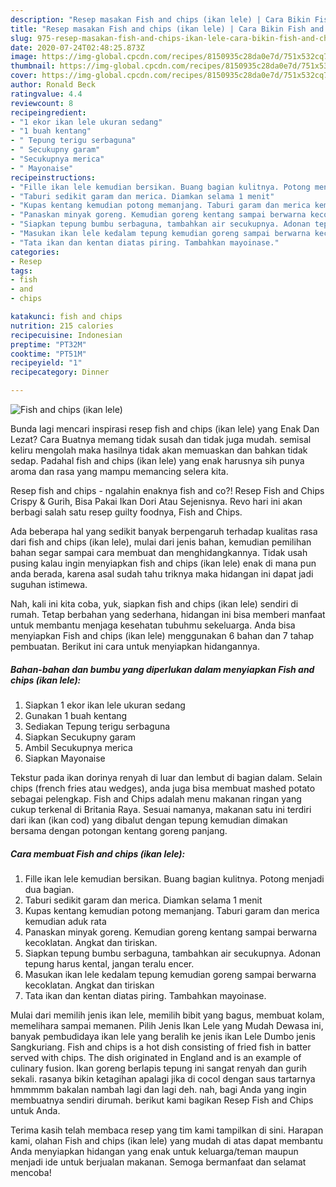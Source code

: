 ```yaml
---
description: "Resep masakan Fish and chips (ikan lele) | Cara Bikin Fish and chips (ikan lele) Yang Paling Enak"
title: "Resep masakan Fish and chips (ikan lele) | Cara Bikin Fish and chips (ikan lele) Yang Paling Enak"
slug: 975-resep-masakan-fish-and-chips-ikan-lele-cara-bikin-fish-and-chips-ikan-lele-yang-paling-enak
date: 2020-07-24T02:48:25.873Z
image: https://img-global.cpcdn.com/recipes/8150935c28da0e7d/751x532cq70/fish-and-chips-ikan-lele-foto-resep-utama.jpg
thumbnail: https://img-global.cpcdn.com/recipes/8150935c28da0e7d/751x532cq70/fish-and-chips-ikan-lele-foto-resep-utama.jpg
cover: https://img-global.cpcdn.com/recipes/8150935c28da0e7d/751x532cq70/fish-and-chips-ikan-lele-foto-resep-utama.jpg
author: Ronald Beck
ratingvalue: 4.4
reviewcount: 8
recipeingredient:
- "1 ekor ikan lele ukuran sedang"
- "1 buah kentang"
- " Tepung terigu serbaguna"
- " Secukupny garam"
- "Secukupnya merica"
- " Mayonaise"
recipeinstructions:
- "Fille ikan lele kemudian bersikan. Buang bagian kulitnya. Potong menjadi dua bagian."
- "Taburi sedikit garam dan merica. Diamkan selama 1 menit"
- "Kupas kentang kemudian potong memanjang. Taburi garam dan merica kemudian aduk rata"
- "Panaskan minyak goreng. Kemudian goreng kentang sampai berwarna kecoklatan. Angkat dan tiriskan."
- "Siapkan tepung bumbu serbaguna, tambahkan air secukupnya. Adonan tepung harus kental, jangan teralu encer."
- "Masukan ikan lele kedalam tepung kemudian goreng sampai berwarna kecoklatan. Angkat dan tiriskan"
- "Tata ikan dan kentan diatas piring. Tambahkan mayoinase."
categories:
- Resep
tags:
- fish
- and
- chips

katakunci: fish and chips 
nutrition: 215 calories
recipecuisine: Indonesian
preptime: "PT32M"
cooktime: "PT51M"
recipeyield: "1"
recipecategory: Dinner

---
```



![Fish and chips (ikan lele)](https://img-global.cpcdn.com/recipes/8150935c28da0e7d/751x532cq70/fish-and-chips-ikan-lele-foto-resep-utama.jpg)

Bunda lagi mencari inspirasi resep fish and chips (ikan lele) yang Enak Dan Lezat? Cara Buatnya memang tidak susah dan tidak juga mudah. semisal keliru mengolah maka hasilnya tidak akan memuaskan dan bahkan tidak sedap. Padahal fish and chips (ikan lele) yang enak harusnya sih punya aroma dan rasa yang mampu memancing selera kita.

Resep fish and chips - ngalahin enaknya fish and co?! Resep Fish and Chips Crispy &amp; Gurih, Bisa Pakai Ikan Dori Atau Sejenisnya. Revo hari ini akan berbagi salah satu resep guilty foodnya, Fish and Chips.

Ada beberapa hal yang sedikit banyak berpengaruh terhadap kualitas rasa dari fish and chips (ikan lele), mulai dari jenis bahan, kemudian pemilihan bahan segar sampai cara membuat dan menghidangkannya. Tidak usah pusing kalau ingin menyiapkan fish and chips (ikan lele) enak di mana pun anda berada, karena asal sudah tahu triknya maka hidangan ini dapat jadi suguhan istimewa.


Nah, kali ini kita coba, yuk, siapkan fish and chips (ikan lele) sendiri di rumah. Tetap berbahan yang sederhana, hidangan ini bisa memberi manfaat untuk membantu menjaga kesehatan tubuhmu sekeluarga. Anda bisa menyiapkan Fish and chips (ikan lele) menggunakan 6 bahan dan 7 tahap pembuatan. Berikut ini cara untuk menyiapkan hidangannya.

<!--inarticleads1-->

##### Bahan-bahan dan bumbu yang diperlukan dalam menyiapkan Fish and chips (ikan lele):

1. Siapkan 1 ekor ikan lele ukuran sedang
1. Gunakan 1 buah kentang
1. Sediakan  Tepung terigu serbaguna
1. Siapkan  Secukupny garam
1. Ambil Secukupnya merica
1. Siapkan  Mayonaise


Tekstur pada ikan dorinya renyah di luar dan lembut di bagian dalam. Selain chips (french fries atau wedges), anda juga bisa membuat mashed potato sebagai pelengkap. Fish and Chips adalah menu makanan ringan yang cukup terkenal di Britania Raya. Sesuai namanya, makanan satu ini terdiri dari ikan (ikan cod) yang dibalut dengan tepung kemudian dimakan bersama dengan potongan kentang goreng panjang. 

<!--inarticleads2-->

##### Cara membuat Fish and chips (ikan lele):

1. Fille ikan lele kemudian bersikan. Buang bagian kulitnya. Potong menjadi dua bagian.
1. Taburi sedikit garam dan merica. Diamkan selama 1 menit
1. Kupas kentang kemudian potong memanjang. Taburi garam dan merica kemudian aduk rata
1. Panaskan minyak goreng. Kemudian goreng kentang sampai berwarna kecoklatan. Angkat dan tiriskan.
1. Siapkan tepung bumbu serbaguna, tambahkan air secukupnya. Adonan tepung harus kental, jangan teralu encer.
1. Masukan ikan lele kedalam tepung kemudian goreng sampai berwarna kecoklatan. Angkat dan tiriskan
1. Tata ikan dan kentan diatas piring. Tambahkan mayoinase.


Mulai dari memilih jenis ikan lele, memilih bibit yang bagus, membuat kolam, memelihara sampai memanen. Pilih Jenis Ikan Lele yang Mudah Dewasa ini, banyak pembudidaya ikan lele yang beralih ke jenis ikan Lele Dumbo jenis Sangkuriang. Fish and chips is a hot dish consisting of fried fish in batter served with chips. The dish originated in England and is an example of culinary fusion. Ikan goreng berlapis tepung ini sangat renyah dan gurih sekali. rasanya bikin ketagihan apalagi jika di cocol dengan saus tartarnya hmmmmm bakalan nambah lagi dan lagi deh. nah, bagi Anda yang ingin membuatnya sendiri dirumah. berikut kami bagikan Resep Fish and Chips untuk Anda. 

Terima kasih telah membaca resep yang tim kami tampilkan di sini. Harapan kami, olahan Fish and chips (ikan lele) yang mudah di atas dapat membantu Anda menyiapkan hidangan yang enak untuk keluarga/teman maupun menjadi ide untuk berjualan makanan. Semoga bermanfaat dan selamat mencoba!
